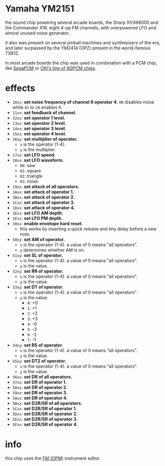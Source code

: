 # Yamaha YM2151

the sound chip powering several arcade boards, the Sharp X1/X68000 and the Commander X16. eight 4-op FM channels, with overpowered LFO and almost unused noise generator.

it also was present on several pinball machines and synthesizers of the era, and later surpassed by the YM2414 (OPZ) present in the world-famous TX81Z.

in most arcade boards the chip was used in combination with a PCM chip, like [SegaPCM](segapcm.md) or [OKI's line of ADPCM chips](oki.md).

# effects

- `10xx`: **set noise frequency of channel 8 operator 4.** `00` disables noise while `01` to `20` enables it.
- `11xx`: **set feedback of channel.**
- `12xx`: **set operator 1 level.**
- `13xx`: **set operator 2 level.**
- `14xx`: **set operator 3 level.**
- `15xx`: **set operator 4 level.**
- `16xy`: **set multiplier of operator.**
  - `x` is the operator (1-4).
  - `y` is the multiplier.
- `17xx`: **set LFO speed.**
- `18xx`: **set LFO waveform.**
  - `00`: saw
  - `01`: square
  - `02`: triangle
  - `03`: noise
- `19xx`: **set attack of all operators.**
- `1Axx`: **set attack of operator 1.**
- `1Bxx`: **set attack of operator 2.**
- `1Cxx`: **set attack of operator 3.**
- `1Dxx`: **set attack of operator 4.**
- `1Exx`: **set LFO AM depth.**
- `1Fxx`: **set LFO PM depth.**
- `30xx`: **enable envelope hard reset.**
  - this works by inserting a quick release and tiny delay before a new note.
- `50xy`: **set AM of operator.**
  - `x` is the operator (1-4). a value of 0 means "all operators".
  - `y` determines whether AM is on.
- `51xy`: **set SL of operator.**
  - `x` is the operator (1-4). a value of 0 means "all operators".
  - `y` is the value.
- `52xy`: **set RR of operator.**
  - `x` is the operator (1-4). a value of 0 means "all operators".
  - `y` is the value.
- `53xy`: **set DT of operator.**
  - `x` is the operator (1-4). a value of 0 means "all operators".
  - `y` is the value:
    - `0`: +0
    - `1`: +1
    - `2`: +2
    - `3`: +3
    - `4`: -0
    - `5`: -3
    - `6`: -2
    - `7`: -1
- `54xy`: **set RS of operator.**
  - `x` is the operator (1-4). a value of 0 means "all operators".
  - `y` is the value.
- `55xy`: **set DT2 of operator.**
  - `x` is the operator (1-4). a value of 0 means "all operators".
  - `y` is the value.
- `56xx`: **set DR of all operators.**
- `57xx`: **set DR of operator 1.**
- `58xx`: **set DR of operator 2.**
- `59xx`: **set DR of operator 3.**
- `5Axx`: **set DR of operator 4.**
- `5Bxx`: **set D2R/SR of all operators.**
- `5Cxx`: **set D2R/SR of operator 1.**
- `5Dxx`: **set D2R/SR of operator 2.**
- `5Exx`: **set D2R/SR of operator 3.**
- `5Fxx`: **set D2R/SR of operator 4.**

# info

this chip uses the [FM (OPM)](../4-instrument/fm-opm.md) instrument editor.
